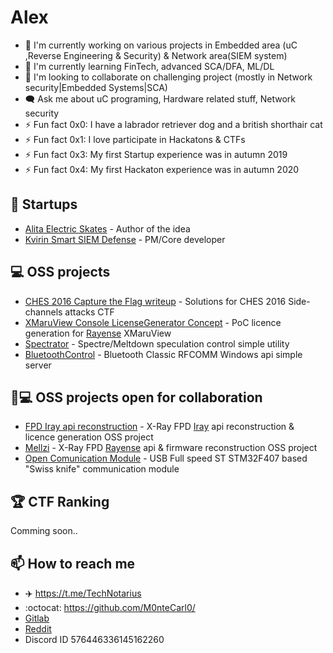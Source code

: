 # Alex 

- 🔭 I'm currently working on various projects in Embedded area (uC ,Reverse Engineering & Security) & Network area(SIEM system)
- 🌱 I'm currently learning FinTech,  advanced SCA/DFA, ML/DL  
- 👯 I'm looking to collaborate on challenging project (mostly in Network security|Embedded Systems|SCA)
- :left_speech_bubble: Ask me about uC programing, Hardware related stuff, Network security
- ⚡ Fun fact 0x0: I have a labrador retriever dog and  a british shorthair cat 
- ⚡ Fun fact 0x1: I love participate in Hackatons & CTFs
- ⚡ Fun fact 0x3: My first Startup experience  was in autumn 2019
- ⚡ Fun fact 0x4: My first Hackaton experience was in autumn 2020

## 🦄 Startups
 - [Alita Electric Skates](https://i-do-not-stand-by-in-the-presence-of-evil.com/projects) - Author of the idea
 - [Kvirin Smart SIEM Defense](https://security-band.com/kvirinssd) -  PM/Core developer

## 💻 OSS projects 
 - [CHES 2016 Capture the Flag writeup](https://github.com/M0nteCarl0/CHES-2016-Capture-the-Flag-writeup) - Solutions for CHES 2016 Side-channels attacks CTF 
 - [XMaruView Console LicenseGenerator Concept](https://github.com/M0nteCarl0/XMaruView_Console_LicenseGeneratorConcept) - PoC licence generation for [Rayense](https://www.rayenceusa.com/) XMaruView
 - [Spectrator](https://github.com/M0nteCarl0/Spectrator) - Spectre/Meltdown speculation control simple utility
 - [BluetoothControl](https://gitlab.com/M0nteCarl0/BluetoothControl) -  Bluetooth Classic RFCOMM Windows api simple server 
 

## 👯💻 OSS projects open for collaboration 
 - [FPD Iray api reconstruction](https://gitlab.com/M0nteCarl0/iray-api-reconstruction) - X-Ray FPD [Iray](https://www.iraygroup.com/site/productList?nid=15&lang=EN) api reconstruction & licence generation OSS project  
 - [Mellzi](https://github.com/M0nteCarl0/Mellzi) - X-Ray FPD [Rayense](https://www.rayenceusa.com/) api & firmware reconstruction OSS project
 - [Open Comunication Module](https://github.com/M0nteCarl0/OpenComunicationModule) - USB Full speed ST STM32F407 based  "Swiss knife" communication module   

## 🏆 СTF Ranking
 Comming soon..

## :mailbox: How to reach me
<!-- ## Where to find me -->

- :airplane: https://t.me/TechNotarius
- :octocat: https://github.com/M0nteCarl0/
- [Gitlab](https://gitlab.com/M0nteCarl0)
- [Reddit](https://www.reddit.com/user/TechNotarius)
- Discord ID 576446336145162260



